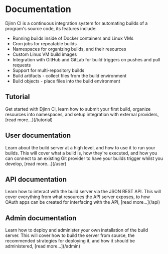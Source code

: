 <div class="doc-section" markdown>

# Documentation

<div class="doc-content panel" markdown>
<div class="panel-body" markdown>
Djinn CI is a continuous integration system for automating builds of a program's
source code, its features include:

* Running builds inside of Docker containers and Linux VMs
* Cron jobs for repeatable builds
* Namespaces for organizing builds, and their resources
* Custom Linux VM build images
* Integration with GitHub and GitLab for build triggers on pushes and
pull requests
* Support for multi-repository builds
* Build artifacts - collect files from the build environment
* Build objects - place files into the build environment
</div>
</div>
</div>

<div class="doc-section" markdown>

## Tutorial

<div class="doc-content panel" markdown>
<div class="panel-body" markdown>
Get started with Djinn CI, learn how to submit your first build, organize
resources into namespaces, and setup integration with external providers,
[read more...](/tutorial)
</div>
</div>

</div>

<div class="doc-section" markdown>

## User documentation

<div class="doc-content panel" markdown>
<div class="panel-body" markdown>
Learn about the build server at a high level, and how to use it to run your
builds. This will cover what a build is, how they're executed, and how you can
connect to an existing Git provider to have your builds trigger whilst you
develop, [read more...](/user)
</div>
</div>

</div>

<div class="doc-section" markdown>

## API documentation

<div class="doc-content panel" markdown>
<div class="panel-body" markdown>
Learn how to interact with the build server via the JSON REST API. This will
cover everything from what resources the API server exposes, to how OAuth apps
can be created for interfacing with the API, [read more...](/api)
</div>
</div>

</div>

<div class="doc-section" markdown>

## Admin documentation

<div class="doc-content panel" markdown>
<div class="panel-body" markdown>
Learn how to deploy and administer your own installation of the build server.
This will cover how to build the server from source, the recommended
strategies for deploying it, and how it should be administered,
[read more...](/admin)
</div>
</div>

</div>
